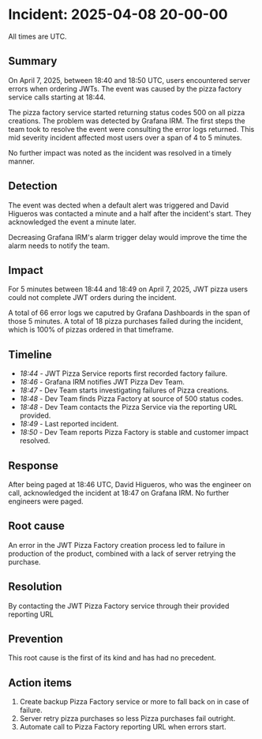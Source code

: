 # Incident: 2025-04-08 20-00-00

All times are UTC.

## Summary

On April 7, 2025, between 18:40 and 18:50 UTC, users encountered server errors when ordering JWTs. The event was caused by the pizza factory service calls starting at 18:44.

The pizza factory service started returning status codes 500 on all pizza creations. The problem was detected by Grafana IRM. The first steps the team took to resolve the event were consulting the error logs returned. This mid severity incident affected most users over a span of 4 to 5 minutes.

No further impact was noted as the incident was resolved in a timely manner.

## Detection

The event was dected when a default alert was triggered and David Higueros was contacted a minute and a half after the incident's start. They acknowledged the event a minute later.

Decreasing Grafana IRM's alarm trigger delay would improve the time the alarm needs to notify the team.

## Impact

For 5 minutes between 18:44 and 18:49 on April 7, 2025, JWT pizza users could not complete JWT orders during the incident.

A total of 66 error logs we caputred by Grafana Dashboards in the span of those 5 minutes. A total of 18 pizza purchases failed during the incident, which is 100% of pizzas ordered in that timeframe.

## Timeline

- _18:44_ - JWT Pizza Service reports first recorded factory failure.
- _18:46_ - Grafana IRM notifies JWT Pizza Dev Team.
- _18:47_ - Dev Team starts investigating failures of Pizza creations.
- _18:48_ - Dev Team finds Pizza Factory at source of 500 status codes.
- _18:48_ - Dev Team contacts the Pizza Service via the reporting URL provided.
- _18:49_ - Last reported incident.
- _18:50_ - Dev Team reports Pizza Factory is stable and customer impact resolved.

## Response

After being paged at 18:46 UTC, David Higueros, who was the engineer on call, acknowledged the incident at 18:47 on Grafana IRM. No further engineers were paged.

## Root cause

An error in the JWT Pizza Factory creation process led to failure in production of the product, combined with a lack of server retrying the purchase.

## Resolution

By contacting the JWT Pizza Factory service through their provided reporting URL

## Prevention

This root cause is the first of its kind and has had no precedent.

## Action items

1. Create backup Pizza Factory service or more to fall back on in case of failure.
2. Server retry pizza purchases so less Pizza purchases fail outright.
3. Automate call to Pizza Factory reporting URL when errors start.
